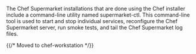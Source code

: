The Chef Supermarket installations that are done using the Chef
installer include a command-line utility named supermarket-ctl. This
command-line tool is used to start and stop individual services,
reconfigure the Chef Supermarket server, run smoke tests, and tail the
Chef Supermarket log files.

{{/* Moved to chef-workstation */}}
